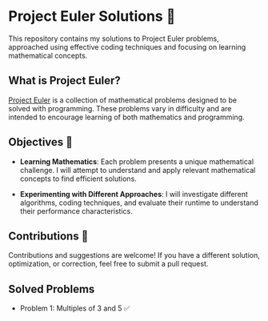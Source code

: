 # Project Euler Solutions 🧮

This repository contains my solutions to Project Euler problems, approached using effective coding techniques and focusing on learning mathematical concepts.

## What is Project Euler?

[Project Euler](https://projecteuler.net/) is a collection of mathematical problems designed to be solved with programming. These problems vary in difficulty and are intended to encourage learning of both mathematics and programming.

## Objectives 🎯

- **Learning Mathematics**: Each problem presents a unique mathematical challenge. I will attempt to understand and apply relevant mathematical concepts to find efficient solutions.

- **Experimenting with Different Approaches**: I will investigate different algorithms, coding techniques, and evaluate their runtime to understand their performance characteristics.
  
## Contributions 🤝

Contributions and suggestions are welcome! If you have a different solution, optimization, or correction, feel free to submit a pull request.

## Solved Problems

- Problem 1: Multiples of 3 and 5 ✅
